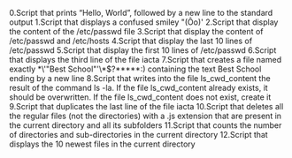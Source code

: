 0.Script that prints “Hello, World”, followed by a new line to the standard output
1.Script that displays a confused smiley "(Ôo)'
2.Script that display the content of the /etc/passwd file
3.Script that display the content of /etc/passwd and /etc/hosts
4.Script that display the last 10 lines of /etc/passwd
5.Script that display the first 10 lines of /etc/passwd
6.Script that displays the third line of the file iacta
7.Script that creates a file named exactly \*\\'"Best School"\'\\*$\?\*\*\*\*\*:) containing the text Best School ending by a new line
8.Script that writes into the file ls_cwd_content the result of the command ls -la. If the file ls_cwd_content already exists, it should be overwritten. If the file ls_cwd_content does not exist, create it
9.Script that duplicates the last line of the file iacta
10.Script that deletes all the regular files (not the directories) with a .js extension that are present in the current directory and all its subfolders
11.Script that counts the number of directories and sub-directories in the current directory
12.Script that displays the 10 newest files in the current directory
